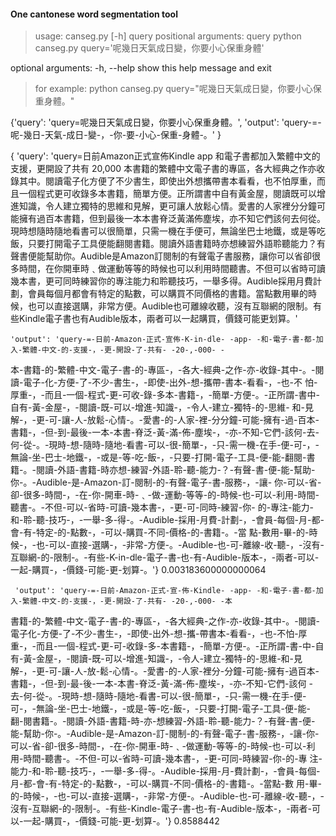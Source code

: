 #### One cantonese word segmentation tool

> usage: canseg.py [-h] query 
positional arguments:
  query       python canseg.py query='呢幾日天氣成日變，你要小心保重身體' 

optional arguments:
  -h, --help  show this help message and exit

> for example: 
> python canseg.py query="呢幾日天氣成日變，你要小心保重身體。"  

{'query': 'query=呢幾日天氣成日變，你要小心保重身體。', 
'output': 'query-=-呢-幾日-天氣-成日-變-，-你-要-小心-保重-身體-。'
}


{
    'query': 'query=日前Amazon正式宣佈Kindle app 和電子書都加入繁體中文的支援，更開設了共有 20,000 本書籍的繁體中文電子書的專區，各大經典之作亦收錄其中。閱讀電子化方便了不少書生，即使出外想攜帶書本看看，也不怕厚重，而且一個程式更可收錄多本書籍，簡單方便。正所謂書中自有黃金屋，閱讀既可以增進知識，令人建立獨特的思維和見解，更可讓人放鬆心情。愛書的人家裡分分鐘可能擁有過百本書籍，但到最後一本本書脊泛黃滿佈塵埃，亦不知它們該何去何從。現時想隨時隨地看書可以很簡單，只需一機在手便可，無論坐巴士地鐵，或是等吃飯，只要打開電子工具便能翻閱書籍。閱讀外語書籍時亦想練習外語聆聽能力？有聲書便能幫助你。Audible是Amazon訂閱制的有聲電子書服務，讓你可以省卻很多時間，在你開車時﹑做運動等等的時候也可以利用時間聽書。不但可以省時可讀幾本書，更可同時練習你的專注能力和聆聽技巧，一舉多得。Audible採用月費計劃，會員每個月都會有特定的點數，可以購買不同價格的書籍。當點數用畢的時候，也可以直接選購，非常方便。Audible也可離線收聽，沒有互聯網的限制。有些Kindle電子書也有Audible版本，兩者可以一起購買，價錢可能更划算。'

    'output': 'query-=-日前-Amazon-正式-宣佈-K-in-dle- -app- -和-電子-書-都-加入-繁體-中文-的-支援-，-更-開設-了-共有- -20-,-000- -
本-書籍-的-繁體-中文-電子-書-的-專區-，-各大-經典-之作-亦-收錄-其中-。-閱讀-電子-化-方便-了-不少-書生-，-即使-出外-想-攜帶-書本-看看-，-也-不
怕-厚重-，-而且-一個-程式-更-可收-錄-多本-書籍-，-簡單-方便-。-正所謂-書中-自有-黃-金屋-，-閱讀-既-可以-增進-知識-，-令人-建立-獨特-的-思維-
和-見解-，-更-可-讓-人-放鬆-心情-。-愛書-的-人家-裡-分分鐘-可能-擁有-過-百本-書籍-，-但-到-最後-一本-本書-脊泛-黃-滿-佈-塵埃-，-亦-不知-它們-該何-去-何-從-。-現時-想-隨時-隨地-看書-可以-很-簡單-，-只-需一機-在手-便-可-，-無論-坐-巴士-地鐵-，-或是-等-吃-飯-，-只要-打開-電子-工具-便-能-翻閱-書籍-。-閱讀-外語-書籍-時亦想-練習-外語-聆-聽-能力-？-有聲-書-便-能-幫助-你-。-Audible-是-Amazon-訂-閱制-的-有聲-電子-書-服務-，-讓-
你-可以-省-卻-很多-時間-，-在-你-開車-時-﹑-做-運動-等等-的-時候-也-可以-利用-時間-聽書-。-不但-可以-省時-可讀-幾本書-，-更-可-同時-練習-你-
的-專注-能力-和-聆-聽-技巧-，-一舉-多-得-。-Audible-採用-月費-計劃-，-會員-每個-月-都-會-有-特定-的-點數-，-可以-購買-不同-價格-的-書籍-。-當
點-數用-畢-的-時候-，-也-可以-直接-選購-，-非常-方便-。-Audible-也-可-離線-收-聽-，-沒有-互聯網-的-限制-。-有些-K-in-dle-電子-書-也-有-Audible-版本-，-兩者-可以-一起-購買-，-價錢-可能-更-划算-。'}
0.003183600000000064

     'output': 'query-=-日前-Amazon-正式-宣-佈-Kindle- -app- -和-電子-書-都-加入-繁體-中文-的-支援-，-更-開設-了-共有- -20-,-000- -本
書籍-的-繁體-中文-電子-書-的-專區-，-各大經典-之作-亦-收錄-其中-。-閱讀-電子化-方便-了-不少-書生-，-即使-出外-想-攜-帶書本-看看-，-也-不怕-厚
重-，-而且-一個-程式-更-可-收錄-多-本書籍-，-簡單-方便-。-正所謂-書-中-自有-黃-金屋-，-閱讀-既-可以-增進-知識-，-令人-建立-獨特-的-思維-和-見
解-，-更-可-讓-人-放-鬆-心情-。-愛書-的-人家-裡分-分鐘-可能-擁有-過百本-書籍-，-但-到-最-後-一本-本書-脊泛-黃-滿-佈-塵埃-，-亦-不知-它們-該何
-去-何-從-。-現時-想-隨時-隨地-看書-可以-很-簡單-，-只-需一機-在手-便-可-，-無論-坐-巴士-地鐵-，-或是-等-吃-飯-，-只要-打開-電子-工具-便-能-
翻-閱書籍-。-閱讀-外語-書籍-時-亦-想練習-外語-聆-聽-能力-？-有聲-書-便-能-幫助-你-。-Audible-是-Amazon-訂-閱制-的-有聲-電子-書-服務-，-讓-你-可以-省-卻-很多-時間-，-在-你-開車-時-﹑-做運動-等等-的-時候-也-可以-利用-時間-聽書-。-不但-可以-省時-可讀-幾本書-，-更-可同-時練習-你-的-專
注-能力-和-聆-聽-技巧-，-一舉-多-得-。-Audible-採用-月-費計劃-，-會員-每個-月-都-會-有-特定-的-點數-，-可以-購買-不同-價格-的-書籍-。-當點-數
用-畢-的-時候-，-也-可以-直接-選購-，-非常-方便-。-Audible-也-可-離線-收-聽-，-沒有-互聯網-的-限制-。-有些-Kindle-電子-書-也-有-Audible-版本-，-兩者-可以-一起-購買-，-價錢-可能-更-划算-。'}
0.8588442